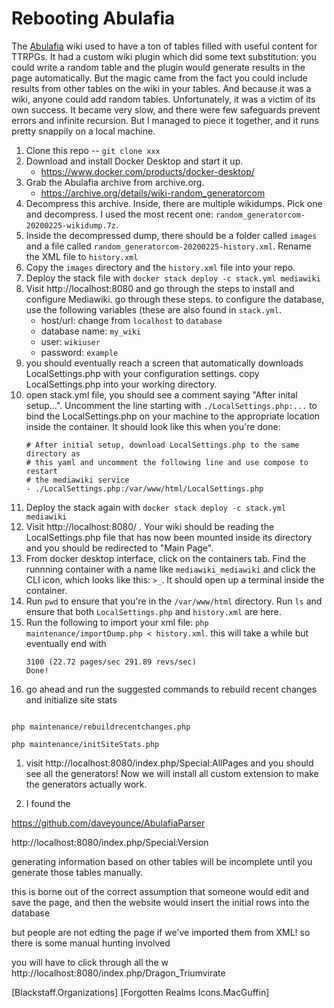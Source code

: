 # Rebooting Abulafia

The [Abulafia](http://random-generator.com) wiki used to have a ton of tables filled with useful content for TTRPGs. It had a custom wiki plugin which did some text substitution: you could write a random table and the plugin would generate results in the page automatically. But the magic came from the fact you could include results from other tables on the wiki in your tables. And because it was a wiki, anyone could add random tables. Unfortunately, it was a victim of its own success. It became very slow, and there were few safeguards prevent errors and infinite recursion. But I managed to piece it together, and it runs pretty snappily on a local machine.

1. Clone this repo -- `git clone xxx`
2. Download and install Docker Desktop and start it up.
   - https://www.docker.com/products/docker-desktop/
3. Grab the Abulafia archive from archive.org.
   - https://archive.org/details/wiki-random_generatorcom
4. Decompress this archive. Inside, there are multiple wikidumps. Pick one and decompress. I used the most recent one: `random_generatorcom-20200225-wikidump.7z`.
5. Inside the decompressed dump, there should be a folder called `images` and a file called `random_generatorcom-20200225-history.xml`. Rename the XML file to `history.xml`
6. Copy the `images` directory and the `history.xml` file into your repo.
7. Deploy the stack file with `docker stack deploy -c stack.yml mediawiki`
8. Visit http://localhost:8080 and go through the steps to install and configure Mediawiki. go through these steps. to configure the database, use the following variables (these are also found in `stack.yml`.
   - host/url: change from `localhost` to `database`
   * database name: `my_wiki`
   * user: `wikiuser`
   * password: `example`
9. you should eventually reach a screen that automatically downloads LocalSettings.php with your configuration settings. copy LocalSettings.php into your working directory.
10. open stack.yml file, you should see a comment saying "After inital setup...". Uncomment the line starting with `./LocalSettings.php:...` to bind the LocalSettings.php on your machine to the appropriate location inside the container. It should look like this when you're done:
    ```
    # After initial setup, download LocalSettings.php to the same directory as
    # this yaml and uncomment the following line and use compose to restart
    # the mediawiki service
    - ./LocalSettings.php:/var/www/html/LocalSettings.php
    ```
11. Deploy the stack again with `docker stack deploy -c stack.yml mediawiki`
12. Visit http://localhost:8080/ . Your wiki should be reading the LocalSettings.php file that has now been mounted inside its directory and you should be redirected to "Main Page".
13. From docker desktop interface, click on the containers tab. Find the runnning container with a name like `mediawiki_mediawiki` and click the CLI icon, which looks like this: `>_`. It should open up a terminal inside the container.
14. Run `pwd` to ensure that you're in the `/var/www/html` directory. Run `ls` and ensure that both `LocalSettings.php` and `history.xml` are here.
15. Run the following to import your xml file: `php maintenance/importDump.php < history.xml`. this will take a while but eventually end with
    ```
    3100 (22.72 pages/sec 291.89 revs/sec)
    Done!
    ```
16. go ahead and run the suggested commands to rebuild recent changes and initialize site stats

```

php maintenance/rebuildrecentchanges.php

php maintenance/initSiteStats.php

```

1. visit http://localhost:8080/index.php/Special:AllPages and you should see all the generators! Now we will install all custom extension to make the generators actually work.

1. I found the

https://github.com/daveyounce/AbulafiaParser

http://localhost:8080/index.php/Special:Version

generating information based on other tables will be incomplete until you generate those tables manually.

this is borne out of the correct assumption that someone would edit and save the page, and then the website would insert the initial rows into the database

but people are not edting the page if we've imported them from XML!
so there is some manual hunting involved

you will have to click through all the w
http://localhost:8080/index.php/Dragon_Triumvirate

[Blackstaff.Organizations]
[Forgotten Realms Icons.MacGuffin]

